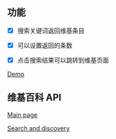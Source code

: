 ## 功能

- [x] 搜索关键词返回维基条目

- [x] 可以设置返回的条数

- [x] 点击搜索结果可以跳转到维基页面

[Demo](https://codepen.io/monad/full/EXBgMb/)

## 维基百科 API

[Main page](https://www.mediawiki.org/wiki/API:Main_page/zh)

[Search and discovery](https://www.mediawiki.org/wiki/API:Search_and_discovery)

